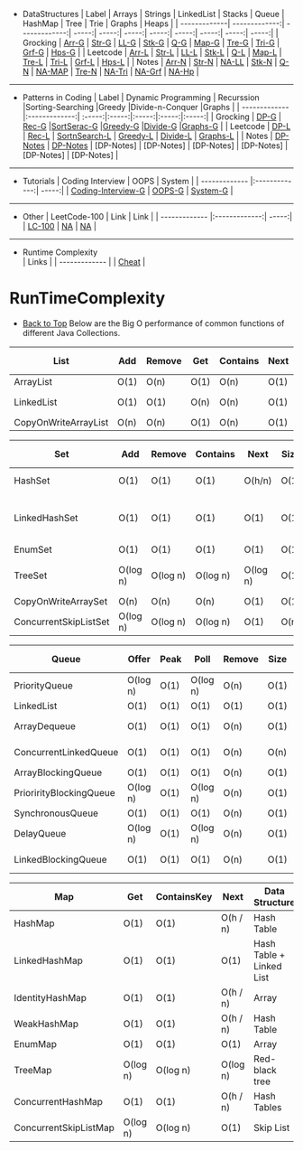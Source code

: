 <!--ts-->
* DataStructures
  | Label         | Arrays         | Strings          | LinkedList | Stacks  | Queue | HashMap | Tree | Trie | Graphs | Heaps |
  | -------------| -------------:| -------------:| -----:| -----:| -----:| -----:| -----:| -----:| -----:| -----:|
  | Grocking         | [Arr-G](https://www.educative.io/module/lesson/data-structures-in-java/g7K8xgjRyyZ) | [Str-G](https://www.educative.io/module/lesson/data-structures-in-java/B1mNWlJxvnX) | [LL-G](https://www.educative.io/module/lesson/data-structures-in-java/B12o76Zq1z2) | [Stk-G](https://www.educative.io/module/lesson/data-structures-in-java/B6mP2lRBmkW) | [Q-G](https://www.educative.io/module/lesson/data-structures-in-java/B6mP2lRBmkW) | [Map-G](https://www.educative.io/module/lesson/data-structures-in-java/YVwVlxR010K) | [Tre-G](https://www.educative.io/module/lesson/data-structures-in-java/xopm7m0pEol) | [Tri-G](https://www.educative.io/module/lesson/data-structures-in-java/JQ3qoVDO72o) | [Grf-G](https://www.educative.io/module/lesson/data-structures-in-java/qA8VWG1NlDp) | [Hps-G](https://www.educative.io/module/lesson/data-structures-in-java/JQ5wl6N6RWP) |
  | Leetcode         | [Arr-L](https://leetcode.com/problem-list/top-100-liked-questions/?topicSlugs=array&page=1) | [Str-L](https://leetcode.com/problem-list/top-100-liked-questions/?page=1&topicSlugs=string) | [LL-L](https://leetcode.com/problem-list/top-100-liked-questions/?page=1&topicSlugs=linked-list) | [Stk-L](https://leetcode.com/problem-list/top-100-liked-questions/?page=1&topicSlugs=stack) | [Q-L](https://leetcode.com/problem-list/top-100-liked-questions/?page=1&topicSlugs=queue) | [Map-L](https://leetcode.com/problem-list/top-100-liked-questions/?page=1&topicSlugs=hash-table) | [Tre-L](https://leetcode.com/problem-list/top-100-liked-questions/?page=1&topicSlugs=tree) | [Tri-L](https://leetcode.com/problem-list/top-100-liked-questions/?topicSlugs=trie&page=1) | [Grf-L](https://leetcode.com/problem-list/top-100-liked-questions/?page=1&topicSlugs=graph) | [Hps-L](https://leetcode.com/problem-list/top-100-liked-questions/?page=1&topicSlugs=heap-priority-queue) |
  | Notes         | [Arr-N](https://github.com/anuplive/algorithms-in-java/blob/master/src/README/Arrays.md) | [Str-N](https://github.com/anuplive/algorithms-in-java/blob/master/src/README/Strings.md) | [NA-LL]() | [Stk-N](https://github.com/anuplive/algorithms-in-java/blob/master/src/README/StacksandQueue.md) | [Q-N](https://github.com/anuplive/algorithms-in-java/blob/master/src/README/StacksandQueue.md) | [NA-MAP](HashMaps) | [Tre-N](https://github.com/anuplive/algorithms-in-java/blob/master/src/README/Trees.md) | [NA-Tri]() | [NA-Grf]() | [NA-Hp]() | 
---
* Patterns in Coding
  | Label         | Dynamic Programming          | Recurssion |Sorting-Searching |Greedy |Divide-n-Conquer |Graphs |
  | ------------- |:-------------:| :-----:|:-----:|:-----:|:-----:|:-----:|
  | Grocking | [DP-G](https://www.educative.io/module/lesson/dynamic-programming-patterns/g2q4PWK3jlD)      | [Rec-G](https://www.educative.io/module/lesson/recursion-in-java/q2WVWWwrLR3)      |[SortSerac-G](https://www.educative.io/module/lesson/algorithms-in-java/YMEyz4Y0jmA)      |[Greedy-G](https://www.educative.io/module/lesson/algorithms-in-java/B8LjzQqNnnW)      |[Divide-G](https://www.educative.io/module/lesson/algorithms-in-java/mEmxX11Kw2n)      |[Graphs-G](https://www.educative.io/module/lesson/algorithms-in-java/RLNQMB3zr1q)      |
  | Leetcode | [DP-L]()      | [Rec-L]()      | [SortnSearch-L]()      | [Greedy-L]()      | [Divide-L]()      | [Graphs-L]()      |
  | Notes | [DP-Notes]()      | [DP-Notes]()      | [DP-Notes]      | [DP-Notes]      | [DP-Notes]      | [DP-Notes]      | [DP-Notes]      | [DP-Notes]      |
___
* Tutorials
  | Coding Interview           | OOPS          | System |
  | ------------- |:-------------:| -----:|
  | [Coding-Interview-G](https://www.educative.io/courses/grokking-the-coding-interview) | [OOPS-G](https://www.educative.io/module/oop-design-interview)      |    [System-G](https://www.educative.io/courses/grokking-the-system-design-interview/B8nMkqBWONo) |  
---
* Other
  | LeetCode-100         | Link          | Link |
  | ------------- |:-------------:| -----:|
  | [LC-100]() | [NA]()      |    [NA]() |
---
* Runtime Complexity  
  | Links         |
  | ------------- |
  | [Cheat](https://www.bigocheatsheet.com/) |


<!--te-->

# RunTimeComplexity
- [Back to Top](#Table-of-contents)
  Below are the Big O performance of common functions of different Java Collections.


List                 | Add  | Remove | Get  | Contains | Next | Data Structure
---------------------|------|--------|------|----------|------|---------------
ArrayList            | O(1) |  O(n)  | O(1) |   O(n)   | O(1) | Array
LinkedList           | O(1) |  O(1)  | O(n) |   O(n)   | O(1) | Linked List
CopyOnWriteArrayList | O(n) |  O(n)  | O(1) |   O(n)   | O(1) | Array



Set                   |    Add   |  Remove  | Contains |   Next   | Size | Data Structure
----------------------|----------|----------|----------|----------|------|-------------------------
HashSet               | O(1)     | O(1)     | O(1)     | O(h/n)   | O(1) | Hash Table
LinkedHashSet         | O(1)     | O(1)     | O(1)     | O(1)     | O(1) | Hash Table + Linked List
EnumSet               | O(1)     | O(1)     | O(1)     | O(1)     | O(1) | Bit Vector
TreeSet               | O(log n) | O(log n) | O(log n) | O(log n) | O(1) | Red-black tree
CopyOnWriteArraySet   | O(n)     | O(n)     | O(n)     | O(1)     | O(1) | Array
ConcurrentSkipListSet | O(log n) | O(log n) | O(log n) | O(1)     | O(n) | Skip List



Queue                   |  Offer   | Peak |   Poll   | Remove | Size | Data Structure
------------------------|----------|------|----------|--------|------|---------------
PriorityQueue           | O(log n) | O(1) | O(log n) |  O(n)  | O(1) | Priority Heap
LinkedList              | O(1)     | O(1) | O(1)     |  O(1)  | O(1) | Array
ArrayDequeue            | O(1)     | O(1) | O(1)     |  O(n)  | O(1) | Linked List
ConcurrentLinkedQueue   | O(1)     | O(1) | O(1)     |  O(n)  | O(n) | Linked List
ArrayBlockingQueue      | O(1)     | O(1) | O(1)     |  O(n)  | O(1) | Array
PriorirityBlockingQueue | O(log n) | O(1) | O(log n) |  O(n)  | O(1) | Priority Heap
SynchronousQueue        | O(1)     | O(1) | O(1)     |  O(n)  | O(1) | None!
DelayQueue              | O(log n) | O(1) | O(log n) |  O(n)  | O(1) | Priority Heap
LinkedBlockingQueue     | O(1)     | O(1) | O(1)     |  O(n)  | O(1) | Linked List



Map                   |   Get    | ContainsKey |   Next   | Data Structure
----------------------|----------|-------------|----------|-------------------------
HashMap               | O(1)     |   O(1)      | O(h / n) | Hash Table
LinkedHashMap         | O(1)     |   O(1)      | O(1)     | Hash Table + Linked List
IdentityHashMap       | O(1)     |   O(1)      | O(h / n) | Array
WeakHashMap           | O(1)     |   O(1)      | O(h / n) | Hash Table
EnumMap               | O(1)     |   O(1)      | O(1)     | Array
TreeMap               | O(log n) |   O(log n)  | O(log n) | Red-black tree
ConcurrentHashMap     | O(1)     |   O(1)      | O(h / n) | Hash Tables
ConcurrentSkipListMap | O(log n) |   O(log n)  | O(1)     | Skip List


